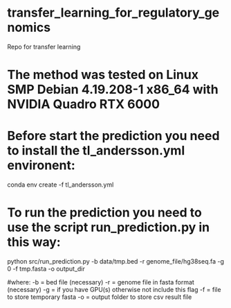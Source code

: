# transfer_learning_for_regulatory_genomics
Repo for transfer learning


# The method was tested on Linux SMP Debian 4.19.208-1 x86_64 with NVIDIA Quadro RTX 6000

# Before start the prediction you need to install the tl_andersson.yml environent:

  conda env create -f tl_andersson.yml 

# To run the prediction you need to use the script run_prediction.py in this way:
  
  python src/run_prediction.py -b data/tmp.bed -r genome_file/hg38seq.fa -g 0 -f tmp.fasta -o output_dir
  
  #where:
    -b = bed file (necessary)
    -r = genome file in fasta format (necessary)
    -g = if you have GPU(s) otherwise not include this flag
    -f = file to store temporary fasta
    -o = output folder to store csv result file
        
